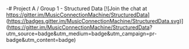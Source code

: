 -# Project A / Group 1 - Structured Data [![Join the chat at https://gitter.im/MusicConnectionMachine/StructuredData]
(https://badges.gitter.im/MusicConnectionMachine/StructuredData.svg)](https://gitter.im/MusicConnectionMachine/StructuredData?
utm_source=badge&utm_medium=badge&utm_campaign=pr-badge&utm_content=badge) 




